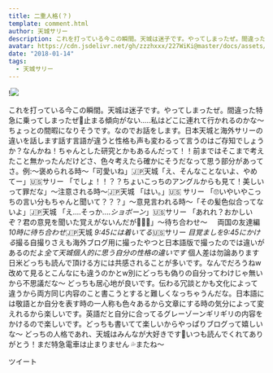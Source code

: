 ```yaml
---
title: 二重人格(？)
template: comment.html
author: 天城サリー
description: これを打っている今この瞬間。天城は迷子です。やってしまったぜ。間違った特急に乗ってしまったぜ😬止まる傾向がない.....私はどこに連れて行かれるのかな〜ちょっとの間暇になりそうです。なのでお話をします。...
avatar: https://cdn.jsdelivr.net/gh/zzzhxxx/227WiKi@master/docs/assets/photo/avatar/sally.jpg
date: "2018-01-14"
tags:
  - 天城サリー
---
```


!![](https://cdn.jsdelivr.net/gh/227WiKi/227WiKi-image@master/blog-image/sally-2018-01-14-3_1.jpg)


これを打っている今この瞬間。天城は迷子です。やってしまったぜ。間違った特急に乗ってしまったぜ😬止まる傾向がない.....私はどこに連れて行かれるのかな〜ちょっとの間暇になりそうです。なのでお話をします。日本天城と海外サリーの違いを話します話す言語が違うと性格も声も変わるって言うのはご存知でしょうか？なんかね！ちゃんとした研究とかもあるんだって！！前まではそこまで考えたこと無かったんだけどさ、色々考えたら確かにそうだなって思う部分があってさ。例:〜褒められる時〜「可愛いね」🇯🇵天城「え、そんなことないよ、やめてー」🇺🇸サリー 「でしょ！！？？ちょいこっちのアングルからも見て！美しいって罪だな」〜注意される時〜🇯🇵天城 「はい。」🇺🇸 サリー 「🙄いやいやこっちの言い分もちゃんと聞いて？？？」〜意見言われる時〜「その髪色似合ってないよ」🇯🇵天城 「え....そっか....*ショボーン*」🇺🇸サリー 「あれれ？おかしいぞ？君の意見を聞いた覚えがないんだが🤷🏻‍♀️」〜待ち合わせ〜     両国の友達編*10時に待ち合わせ*🇯🇵天城 *9:45には着いてる*🇺🇸サリー *目覚ましを9:45にかける*撮る自撮りさえも海外ブログ用に撮ったやつと日本語版で撮ったのでは違いがあるのだよ*全て天城個人的に思う自分の性格の違いです* 個人差は勿論あります日米どっちも読んで頂ける方には共感されることが多いです。なんでだろうねw 改めて見るとこんなにも違うのかとw別にどっちも偽りの自分ってわけじゃ無いから不思議だな〜 どっちも居心地が良いです。伝わる冗談とかも文化によって違うから両方同じ内容のこと書こうとすると難しくなっちゃうんだな。日本語には敬語とか自分を表す時の一人称も色々あるから文章にする時の気分によって変えれるから楽しいです。英語だと自分に合ってるグレーゾーンギリギリの内容をかけるので楽しいです。どっちも書いてて楽しいからやっぱりブログって嬉しいな〜 どっちの人格であれ、天城はみんなが大好きです💖いつも読んでくれてありがとう！まだ特急電車は止まりません 💦またね〜 


ツイート



